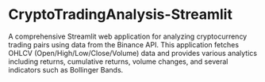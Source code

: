 # CryptoTradingAnalysis-Streamlit
A comprehensive Streamlit web application for analyzing cryptocurrency trading pairs using data from the Binance API. This application fetches OHLCV (Open/High/Low/Close/Volume) data and provides various analytics including returns, cumulative returns, volume changes, and several indicators such as Bollinger Bands.
